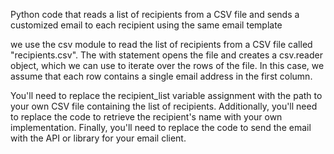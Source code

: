 Python code that reads a list of recipients from a CSV file and sends a customized email to each recipient using the same email template 

we use the csv module to read the list of recipients from a CSV file called "recipients.csv". The with statement opens the file and creates a csv.reader object, which we can use to iterate over the rows of the file. In this case, we assume that each row contains a single email address in the first column.

You'll need to replace the recipient_list variable assignment with the path to your own CSV file containing the list of recipients. Additionally, you'll need to replace the code to retrieve the recipient's name with your own implementation. Finally, you'll need to replace the code to send the email with the API or library for your email client.
